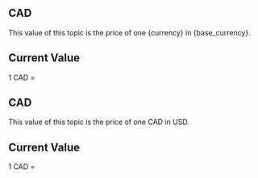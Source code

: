 ## CAD

This value of this topic is the price of one {currency} in {base_currency}.

## Current Value

1 CAD = <Topic topic="finance/stock-exchange/currency/CAD/USD" decimals="3" unit="USD"/>

## CAD

This value of this topic is the price of one CAD in USD.

## Current Value

1 CAD = <Topic topic="finance/stock-exchange/currency/CAD/USD" decimals="3" unit="USD"/>

